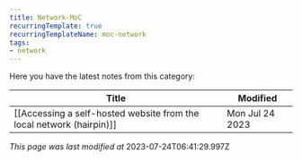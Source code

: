 ```yaml
---
title: Network-MoC
recurringTemplate: true
recurringTemplateName: moc-network
tags:
- network
---
```


Here you have the latest notes from this category:

| Title | Modified |
| ----------- | ------------ |
| [[Accessing a self-hosted website from the local network (hairpin)]] | Mon Jul 24 2023 |




*This page was last modified at* 2023-07-24T06:41:29.997Z 

